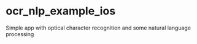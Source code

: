 # ocr_nlp_example_ios
Simple app with optical character recognition and some natural language processing
